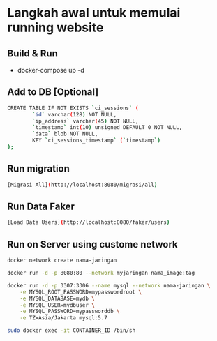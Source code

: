 # Langkah awal untuk memulai running website
## Build & Run
- docker-compose up -d

## Add to DB [Optional]
```bash
CREATE TABLE IF NOT EXISTS `ci_sessions` (
        `id` varchar(128) NOT NULL,
        `ip_address` varchar(45) NOT NULL,
        `timestamp` int(10) unsigned DEFAULT 0 NOT NULL,
        `data` blob NOT NULL,
        KEY `ci_sessions_timestamp` (`timestamp`)
);
```
## Run migration
```bash
[Migrasi All](http://localhost:8080/migrasi/all)
```
## Run Data Faker
```bash
[Load Data Users](http://localhost:8080/faker/users)
```
## Run on Server using custome network
```bash
docker network create nama-jaringan
```
```bash
docker run -d -p 8080:80 --network myjaringan nama_image:tag
```
```bash
docker run -d -p 3307:3306 --name mysql --network nama-jaringan \
    -e MYSQL_ROOT_PASSWORD=mypasswordroot \
    -e MYSQL_DATABASE=mydb \
    -e MYSQL_USER=mydbuser \
    -e MYSQL_PASSWORD=mypassworddb \
    -e TZ=Asia/Jakarta mysql:5.7
```
```bash
sudo docker exec -it CONTAINER_ID /bin/sh
```
